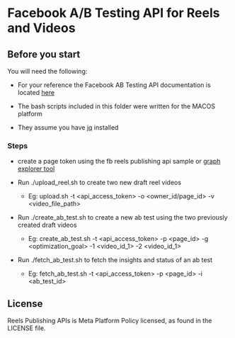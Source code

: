 # Facebook A/B Testing API for Reels and Videos

## Before you start

You will need the following:

* For your reference the Facebook AB Testing API documentation is located [here](https://developers.facebook.com/docs/video-api/ab-testing/)


* The bash scripts included in this folder were written for the MACOS platform
* They assume you have [jq](https://jqlang.github.io/jq/) installed




### Steps
* create a page token using the fb reels publishing api sample or [graph explorer tool](https://developers.facebook.com/tools/explorer/)

* Run ./upload_reel.sh to create two new draft reel videos
    * Eg: upload.sh -t <api_access_token> -o <owner_id/page_id>  -v <video_file_path>

* Run ./create_ab_test.sh to create a new ab test using the two previously created draft videos
    * Eg: create_ab_test.sh -t <api_access_token> -p <page_id> -g <optimization_goal> -1 <video_id_1> -2 <video_id_1>

* Run  ./fetch_ab_test.sh to fetch the insights and status of an ab test
    * Eg: fetch_ab_test.sh -t <api_access_token> -p <page_id> -i <ab_test_id>





## License
Reels Publishing APIs is Meta Platform Policy licensed, as found in the LICENSE file.
